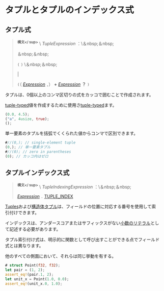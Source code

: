 # <!--Tuple and tuple indexing expressions--> タプルとタプルのインデックス式

## <!--Tuple expressions--> タプル式

> <!--**<sup>Syntax</sup>** \  _TupleExpression_ :\ &nbsp;&nbsp;-->
> **<sup>構文</ sup>** \  _TupleExpression_ ：\＆nbsp;＆nbsp;
> <!--&nbsp;&nbsp;-->
> ＆nbsp;＆nbsp;
> <!--`(` `)` \ &nbsp;&nbsp;-->
> `(` `)` \＆nbsp;＆nbsp;
> <!--|-->
> |
> <!--`(` ([_Expression_] `,`)  __+__  [_Expression_]  __?__  `)`-->
> `(`（ [_Expression_] `,`）  __+__  [_Expression_]  __？__  `)`

<!--Tuples are written by enclosing zero or more comma-separated expressions in parentheses.-->
タプルは、0個以上のコンマ区切りの式をカッコで囲むことで作成されます。
<!--They are used to create [tuple-typed](types.html#tuple-types) values.-->
[tuple-typed](types.html#tuple-types)値を作成するために使用さ[tuple-typed](types.html#tuple-types)ます。

```rust
(0.0, 4.5);
("a", 4usize, true);
();
```

<!--You can disambiguate a single-element tuple from a value in parentheses with a comma:-->
単一要素のタプルを括弧でくくられた値からコンマで区別できます。

```rust
#//(0,); // single-element tuple
(0,); // 単一要素タプル
#//(0); // zero in parentheses
(0); // カッコ内はゼロ
```

## <!--Tuple indexing expressions--> タプルインデックス式

> <!--**<sup>Syntax</sup>** \  _TupleIndexingExpression_ :\ &nbsp;&nbsp;-->
> **<sup>構文</ sup>** \  _TupleIndexingExpression_ ：\＆nbsp;＆nbsp;
> <!--[_Expression_] `.`-->
> [_Expression_] `.`
> [TUPLE_INDEX]

<!--[Tuples](types.html#tuple-types) and [struct tuples](items/structs.html) can be indexed using the number corresponding to the position of the field.-->
[Tuples](types.html#tuple-types)および[構造体タプル](items/structs.html)は、フィールドの位置に対応する番号を使用して索引付けできます。
<!--The index must be written as a [decimal literal](tokens.html#integer-literals) with no underscores or suffix.-->
インデックスは、アンダースコアまたはサフィックスがない[小数のリテラル](tokens.html#integer-literals)として記述する必要があります。
<!--Tuple indexing expressions also differ from field expressions in that they can unambiguously be called as a function.-->
タプル索引付け式は、明示的に関数として呼び出すことができる点でフィールド式とは異なります。
<!--In all other aspects they have the same behavior.-->
他のすべての側面において、それらは同じ挙動を有する。

```rust
# struct Point(f32, f32);
let pair = (1, 2);
assert_eq!(pair.1, 2);
let unit_x = Point(1.0, 0.0);
assert_eq!(unit_x.0, 1.0);
```

<!--[TUPLE_INDEX]: tokens.html#integer-literals
 [_Expression_]: expressions.html
-->
[TUPLE_INDEX]: tokens.html#integer-literals
 [_Expression_]: expressions.html

